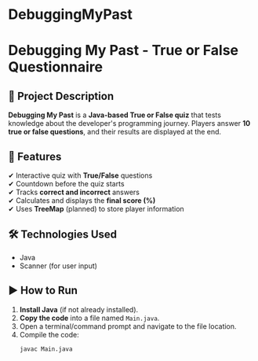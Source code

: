 # DebuggingMyPast
# Debugging My Past - True or False Questionnaire

## 📌 Project Description
**Debugging My Past** is a **Java-based True or False quiz** that tests knowledge about the developer's programming journey. Players answer **10 true or false questions**, and their results are displayed at the end.

## 🎯 Features
✔ Interactive quiz with **True/False** questions  
✔ Countdown before the quiz starts  
✔ Tracks **correct and incorrect** answers  
✔ Calculates and displays the **final score (%)**  
✔ Uses **TreeMap** (planned) to store player information  

## 🛠️ Technologies Used
- Java
- Scanner (for user input)


## ▶️ How to Run
1. **Install Java** (if not already installed).
2. **Copy the code** into a file named `Main.java`.
3. Open a terminal/command prompt and navigate to the file location.
4. Compile the code:  
   ```sh
   javac Main.java
